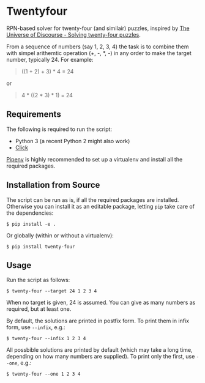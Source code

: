 # Twentyfour

RPN-based solver for twenty-four (and similair) puzzles, inspired by [The Universe of Discourse - Solving twenty-four puzzles](https://blog.plover.com/math/24-puzzle.html).

From a sequence of numbers (say 1, 2, 3, 4) the task is to combine them with simpel arithemtic operation (+, -, *, -) in any order to make the target number, typically 24. For example:

> ((1 + 2) + 3) * 4 = 24

or
	
> 4 * ((2 * 3) * 1) = 24

## Requirements

The following is required to run the script:

 * Python 3 (a recent Python 2 might also work)
 * [Click](http://click.pocoo.org/6)

[Pipenv](https://docs.pipenv.org) is highly recommended to set up a virtualenv and install all the required packages.

## Installation from Source

The script can be run as is, if all the required packages are installed. Otherwise you can install it as an editable package, letting `pip` take care of the dependencies:

	$ pip install -e .
	
Or globally (within or without a virtualenv):

	$ pip install twenty-four

## Usage

Run the script as follows:

	$ twenty-four --target 24 1 2 3 4
 
When no target is given, 24 is assumed. You can give as many numbers as required, but at least one.

By default, the solutions are printed in postfix form. To print them in infix form, use `--infix`, e.g.:

	$ twenty-four --infix 1 2 3 4
	
All possbible solutions are printed by default (which may take a long time, depending on how many numbers are supplied). To print only the first, use `--one`, e.g.:

	$ twenty-four --one 1 2 3 4
 

